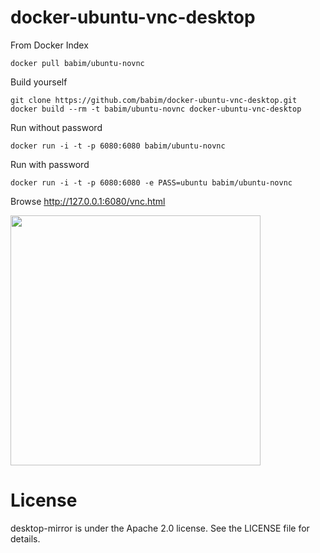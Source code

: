 docker-ubuntu-vnc-desktop
=========================

From Docker Index
```
docker pull babim/ubuntu-novnc
```

Build yourself
```
git clone https://github.com/babim/docker-ubuntu-vnc-desktop.git
docker build --rm -t babim/ubuntu-novnc docker-ubuntu-vnc-desktop
```

Run without password
```
docker run -i -t -p 6080:6080 babim/ubuntu-novnc
```
Run with password
```
docker run -i -t -p 6080:6080 -e PASS=ubuntu babim/ubuntu-novnc
```

Browse http://127.0.0.1:6080/vnc.html

<img src="https://raw.github.com/babim/docker-ubuntu-vnc-desktop/master/screenshots/lxde.png" width=400/>

License
==================

desktop-mirror is under the Apache 2.0 license. See the LICENSE file for details.
